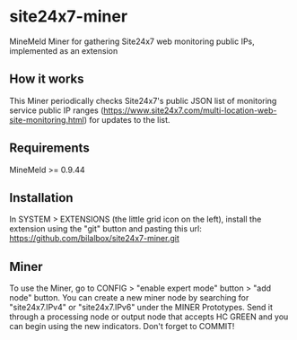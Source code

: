 # site24x7-miner
MineMeld Miner for gathering Site24x7 web monitoring public IPs, implemented as an extension

## How it works

This Miner periodically checks Site24x7's public JSON list of monitoring service public IP ranges (https://www.site24x7.com/multi-location-web-site-monitoring.html) for updates to the list.

## Requirements
MineMeld >= 0.9.44

## Installation
In SYSTEM > EXTENSIONS (the little grid icon on the left), install the extension using the "git" button and pasting this url:
https://github.com/bilalbox/site24x7-miner.git

## Miner
To use the Miner, go to CONFIG > "enable expert mode" button > "add node" button. You can create a new miner node by searching for "site24x7.IPv4" or "site24x7.IPv6" under the MINER Prototypes. Send it through a processing node or output node that accepts HC GREEN and you can begin using the new indicators. Don't forget to COMMIT!
